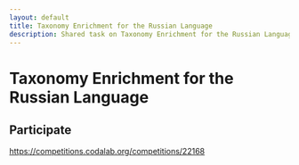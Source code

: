 ```yaml
---
layout: default
title: Taxonomy Enrichment for the Russian Language
description: Shared task on Taxonomy Enrichment for the Russian Language. Taxonomies are tree structures which organize terms into a semantic hierarchy.
---
```


# Taxonomy Enrichment for the Russian Language

## Participate

<https://competitions.codalab.org/competitions/22168>
